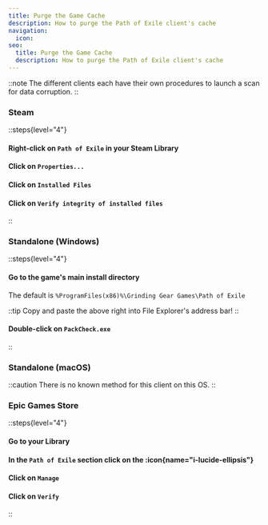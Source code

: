 ```yaml
---
title: Purge the Game Cache
description: How to purge the Path of Exile client's cache
navigation:
  icon:
seo:
  title: Purge the Game Cache
  description: How to purge the Path of Exile client's cache
---
```


::note
The different clients each have their own procedures to launch a scan for data corruption.
::

### Steam

::steps{level="4"}
#### Right-click on `Path of Exile` in your Steam Library

#### Click on `Properties...`

#### Click on `Installed Files`

#### Click on `Verify integrity of installed files`
::

### Standalone (Windows)

::steps{level="4"}
#### Go to the game's main install directory

The default is `%ProgramFiles(x86)%\Grinding Gear Games\Path of Exile`

::tip
Copy and paste the above right into File Explorer's address bar!
::

#### Double-click on `PackCheck.exe`
::

### Standalone (macOS)

::caution
There is no known method for this client on this OS.
::

### Epic Games Store

::steps{level="4"}
#### Go to your Library

#### In the `Path of Exile` section click on the :icon{name="i-lucide-ellipsis"}

#### Click on `Manage`

#### Click on `Verify`
::